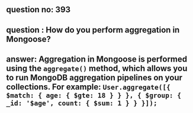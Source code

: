
      
## question no: 393

## question : How do you perform aggregation in Mongoose?

## answer: Aggregation in Mongoose is performed using the `aggregate()` method, which allows you to run MongoDB aggregation pipelines on your collections. For example: `User.aggregate([{ $match: { age: { $gte: 18 } } }, { $group: { _id: '$age', count: { $sum: 1 } } }]);`
      